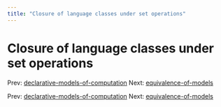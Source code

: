 ```yaml
---
title: "Closure of language classes under set operations"
---
```


# Closure of language classes under set operations

Prev: [declarative-models-of-computation](declarative-models-of-computation.md)
Next: [equivalence-of-models](equivalence-of-models.md)

Prev: [declarative-models-of-computation](declarative-models-of-computation.md)
Next: [equivalence-of-models](equivalence-of-models.md)
